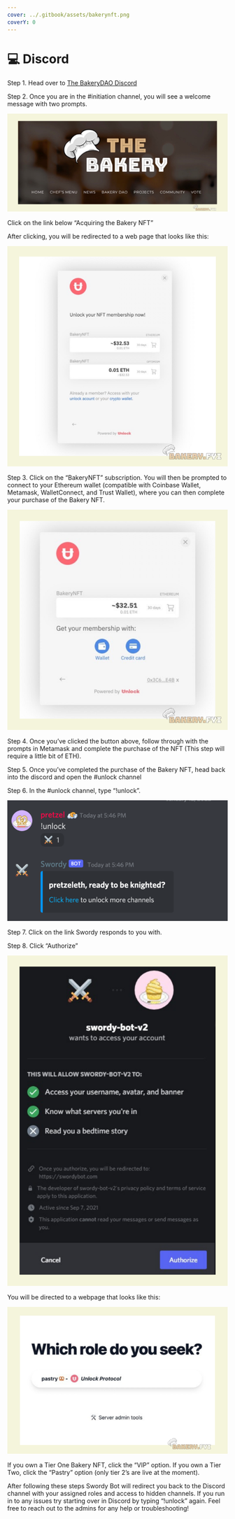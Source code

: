 ```yaml
---
cover: ../.gitbook/assets/bakerynft.png
coverY: 0
---
```


# 💻 Discord

Step 1. Head over to [The BakeryDAO Discord](https://discord.gg/bakerydao)

Step 2. Once you are in the #initiation channel, you will see a welcome message with two prompts.

![](<../.gitbook/assets/image (4) (2).png>)

Click on the link below “Acquiring the Bakery NFT”

After clicking, you will be redirected to a web page that looks like this:

![](<../.gitbook/assets/image (3).png>)

Step 3. Click on the “BakeryNFT” subscription. You will then be prompted to connect to your Ethereum wallet (compatible with Coinbase Wallet, Metamask, WalletConnect, and Trust Wallet), where you can then complete your purchase of the Bakery NFT.

![](../.gitbook/assets/image.png)

Step 4. Once you’ve clicked the button above, follow through with the prompts in Metamask and complete the purchase of the NFT (This step will require a little bit of ETH).

Step 5. Once you’ve completed the purchase of the Bakery NFT, head back into the discord and open the #unlock channel

Step 6. In the #unlock channel, type “!unlock”.

![](<../.gitbook/assets/image (12) (1) (1).png>)

Step 7. Click on the link Swordy responds to you with.

Step 8. Click “Authorize”

![](<../.gitbook/assets/image (11) (2).png>)

You will be directed to a webpage that looks like this:

![](<../.gitbook/assets/image (5) (2).png>)

If you own a Tier One Bakery NFT, click the “VIP” option. If you own a Tier Two, click the “Pastry” option (only tier 2’s are live at the moment).

After following these steps Swordy Bot will redirect you back to the Discord channel with your assigned roles and access to hidden channels. If you run in to any issues try starting over in Discord by typing “!unlock” again. Feel free to reach out to the admins for any help or troubleshooting!
